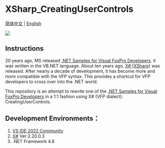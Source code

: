 # XSharp_CreatingUserControls
[简体中文](README.md) | [English](README_En.md)

![](DynamicMenus.png)

## Instructions
20 years ago, MS released [.NET Samples for Visual FoxPro Developers](https://www.microsoft.com/en-eg/download/details.aspx?id=17602&msockid=0bcd37265329654913db23835207643f). it was written in the VB.NET language.
About ten years ago, [X# (XSharp)](https://www.xsharp.eu/) was released. After nearly a decade of development, it has become more and more compatible with the VFP syntax. This provides a shortcut for VFP developers to cross over into the .NET world.

This repository is an attempt to rewrite one of the [.NET Samples for Visual FoxPro Developers](https://www.microsoft.com/en-eg/download/details.aspx?id=17602&msockid=0bcd37265329654913db23835207643f) in a 1:1 fashion using X# (VFP dialect): CreatingUserControls.

## Development Environments：
1. [VS IDE 2022 Community](https://visualstudio.microsoft.com/vs/)
2. [X#](https://xsharp.eu/) Ver:2.20.0.3
3. .NET Framework 4.8